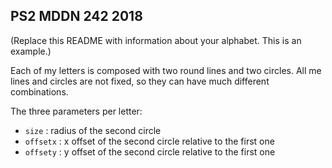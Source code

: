 ## PS2 MDDN 242 2018

(Replace this README with information about your alphabet. This is an example.)

Each of my letters is composed with two round lines and two circles. All me lines and circles are not fixed, so they can have much different combinations.

The three parameters per letter:
  * `size` : radius of the second circle
  * `offsetx` : x offset of the second circle relative to the first one
  * `offsety` : y offset of the second circle relative to the first one


